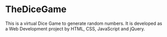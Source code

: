 # TheDiceGame
This is a virtual Dice Game to generate random numbers. It is developed as a Web Development project by HTML, CSS, JavaScript and jQuery.
